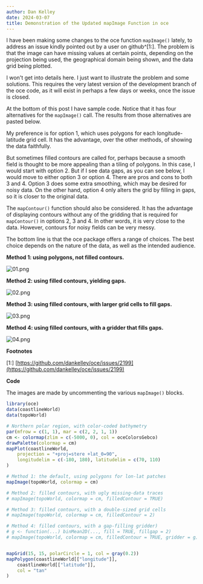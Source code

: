 ```yaml
---
author: Dan Kelley
date: 2024-03-07
title: Demonstration of the Updated mapImage Function in oce
---
```


I have been making some changes to the oce function `mapImage()` lately, to
address an issue kindly pointed out by a user on github^[1:]. The problem is
that the image can have missing values at certain points, depending on the
projection being used, the geographical domain being shown, and the data grid
being plotted.

I won't get into details here.  I just want to illustrate the problem
and some solutions. This requires the very latest version of the
development branch of the oce code, as it will exist in perhaps a few
days or weeks, once the issue is closed.

At the bottom of this post I have sample code.  Notice that it has four
alternatives for the `mapImage()` call.  The results from those alternatives
are pasted below.

My preference is for option 1, which uses polygons for each longitude-latitude
grid cell.  It has the advantage, over the other methods, of showing the data
faithfully.

But sometimes filled contours are called for, perhaps because a smooth field is
thought to be more appealing than a tiling of polygons.  In this case, I would
start with option 2.  But if I see data gaps, as you can see below, I would
move to either option 3 or option 4.  There are pros and cons to both 3 and 4.
Option 3 does some extra smoothing, which may be desired for noisy data. On the
other hand, option 4 only alters the grid by filling in gaps, so it is closer
to the original data.

The `mapContour()` function should also be considered.  It has the advantage of
displaying contours without any of the gridding that is required for
`mapContour()` in options 2, 3 and 4. In other words, it is very close to the
data.  However, contours for noisy fields can be very messy.

The bottom line is that the oce package offers a range of choices. The best
choice depends on the nature of the data, as well as the intended audience.

**Method 1: using polygons, not filled contours.**

![01.png](/dek_blog/docs/assets/images/2024-03-07-mapimage-1.png)

**Method 2: using filled contours, yielding gaps.**

![02.png](/dek_blog/docs/assets/images/2024-03-07-mapimage-2.png)

**Method 3: using filled contours, with larger grid cells to fill gaps.**

![03.png](/dek_blog/docs/assets/images/2024-03-07-mapimage-3.png)

**Method 4: using filled contours, with a gridder that fills gaps.**

![04.png](/dek_blog/docs/assets/images/2024-03-07-mapimage-4.png)


**Footnotes**

[1:] [https://github.com/dankelley/oce/issues/2199](https://github.com/dankelley/oce/issues/2199)

**Code**

The images are made by uncommenting the various `mapImage()` blocks.

```R
library(oce)
data(coastlineWorld)
data(topoWorld)

# Northern polar region, with color-coded bathymetry
par(mfrow = c(1, 1), mar = c(2, 2, 1, 1))
cm <- colormap(zlim = c(-5000, 0), col = oceColorsGebco)
drawPalette(colormap = cm)
mapPlot(coastlineWorld,
    projection = "+proj=stere +lat_0=90",
    longitudelim = c(-180, 180), latitudelim = c(70, 110)
)

# Method 1: the default, using polygons for lon-lat patches
mapImage(topoWorld, colormap = cm)

# Method 2: filled contours, with ugly missing-data traces
# mapImage(topoWorld, colormap = cm, filledContour = TRUE)

# Method 3: filled contours, with a double-sized grid cells
# mapImage(topoWorld, colormap = cm, filledContour = 2)

# Method 4: filled contours, with a gap-filling gridder)
# g <- function(...) binMean2D(..., fill = TRUE, fillgap = 2)
# mapImage(topoWorld, colormap = cm, filledContour = TRUE, gridder = g)


mapGrid(15, 15, polarCircle = 1, col = gray(0.2))
mapPolygon(coastlineWorld[["longitude"]],
    coastlineWorld[["latitude"]],
    col = "tan"
)
```
